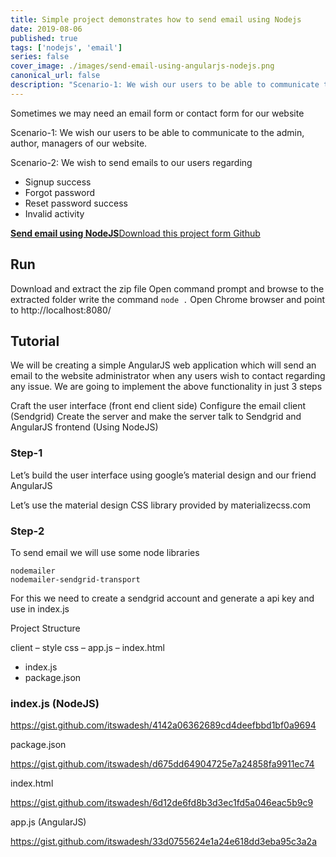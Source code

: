 ```yaml
---
title: Simple project demonstrates how to send email using Nodejs
date: 2019-08-06
published: true
tags: ['nodejs', 'email']
series: false
cover_image: ./images/send-email-using-angularjs-nodejs.png
canonical_url: false
description: "Scenario-1: We wish our users to be able to communicate to the admin, author, managers of our website."
---
```

Sometimes we may need an email form or contact form for our website

Scenario-1: We wish our users to be able to communicate to the admin, author, managers of our website.

Scenario-2: We wish to send emails to our users regarding

- Signup success
- Forgot password
- Reset password success
- Invalid activity

<!-- <a href="http://mail.codenx.com/" class="button green" target="_blank">Live Demo</a>  -->
<div class="github">
    <a href="https://github.com/itswadesh/sendmail-nodejs" rel="nofollow" target="_blank">
        <b>Send email using NodeJS</b>Download this project form Github
    </a>
</div>

## Run

Download and extract the zip file
Open command prompt and browse to the extracted folder
write the command `node .`
Open Chrome browser and point to http://localhost:8080/

## Tutorial

We will be creating a simple AngularJS web application which will send an email to the website administrator when any users wish to contact regarding any issue.
We are going to implement the above functionality in just 3 steps

Craft the user interface (front end client side)
Configure the email client (Sendgrid)
Create the server and make the server talk to Sendgrid and AngularJS frontend (Using NodeJS)

### Step-1
Let’s build the user interface using google’s material design and our friend AngularJS

Let’s use the material design CSS library provided by materializecss.com

### Step-2
To send email we will use some node libraries

```
nodemailer
nodemailer-sendgrid-transport
```

For this we need to create a sendgrid account and generate a api key and use in index.js

Project Structure

client
– style css
– app.js
– index.html
- index.js
- package.json

### index.js (NodeJS)

https://gist.github.com/itswadesh/4142a06362689cd4deefbbd1bf0a9694

package.json

https://gist.github.com/itswadesh/d675dd64904725e7a24858fa9911ec74

index.html

https://gist.github.com/itswadesh/6d12de6fd8b3d3ec1fd5a046eac5b9c9

app.js (AngularJS)

https://gist.github.com/itswadesh/33d0755624e1a24e618dd3eba95c3a2a

